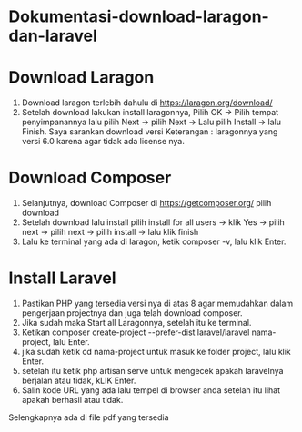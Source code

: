 # Dokumentasi-download-laragon-dan-laravel
# Download Laragon
1.	 Download laragon terlebih dahulu di https://laragon.org/download/
2.	 Setelah download lakukan install laragonnya, Pilih OK -> Pilih tempat penyimpanannya lalu pilih Next -> pilih Next -> Lalu pilih Install -> lalu Finish. Saya sarankan download versi Keterangan : laragonnya yang versi 6.0 karena agar tidak ada license nya.
# Download Composer
1.	Selanjutnya, download Composer di https://getcomposer.org/ pilih download
2.	Setelah download lalu install pilih install for all users -> klik Yes -> pilih next -> pilih next -> pilih install -> lalu klik finish
3.	Lalu ke terminal yang ada di laragon, ketik composer -v, lalu klik Enter.
# Install Laravel
1. Pastikan PHP yang tersedia versi nya di atas 8 agar memudahkan dalam pengerjaan projectnya dan juga telah download composer.
2. Jika sudah maka Start all Laragonnya, setelah itu ke terminal.
3. Ketikan composer create-project --prefer-dist laravel/laravel nama-project, lalu Enter.
4. jika sudah ketik cd nama-project untuk masuk ke folder project, lalu klik Enter.
5. setelah itu ketik php artisan serve untuk mengecek apakah laravelnya berjalan atau tidak, kLIK Enter.
6. Salin kode URL yang ada lalu tempel di browser anda setelah itu lihat apakah berhasil atau tidak.

Selengkapnya ada di file pdf yang tersedia
